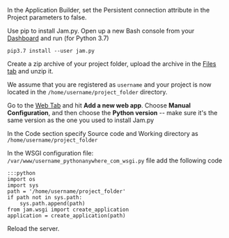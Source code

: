 
In the Application Builder, set the Persistent connection attribute in the Project parameters to false.

Use pip to install Jam.py. Open up a new Bash console from your [Dashboard](https://www.pythonanywhere.com/consoles) and run (for Python 3.7)

    pip3.7 install --user jam.py

Create a zip archive of your project folder, upload the archive in the [Files tab](https://www.pythonanywhere.com/files) and unzip it.

We assume that you are registered as `username` and your project is now located in the `/home/username/project_folder` directory.

Go to the [Web Tab](https://www.pythonanywhere.com/web_app_setup) and hit **Add a new web app**. Choose **Manual Configuration**, and then choose the **Python version** -- make sure it's the same version as the one you used to install Jam.py

In the Code section specify Source code and Working directory as `/home/username/project_folder`

In the WSGI configuration file: `/var/www/username_pythonanywhere_com_wsgi.py` file add the following code

    :::python
    import os
    import sys
    path = '/home/username/project_folder'
    if path not in sys.path:
        sys.path.append(path)
    from jam.wsgi import create_application
    application = create_application(path)

Reload the server.
